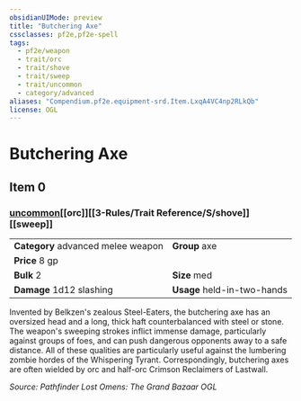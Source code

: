 ```yaml
---
obsidianUIMode: preview
title: "Butchering Axe"
cssclasses: pf2e,pf2e-spell
tags:
  - pf2e/weapon
  - trait/orc
  - trait/shove
  - trait/sweep
  - trait/uncommon
  - category/advanced
aliases: "Compendium.pf2e.equipment-srd.Item.LxqA4VC4np2RLkQb"
license: OGL
---
```

# Butchering Axe
## Item 0
### [uncommon](uncommon.md "Uncommon Rarity Trait")[[orc]][[3-Rules/Trait Reference/S/shove]][[sweep]]

|  |  |
| -- | -- |
| **Category** advanced melee weapon | **Group** axe |
| **Price** 8 gp |  |
| **Bulk** 2 | **Size** med |
| **Damage** 1d12 slashing  | **Usage** held-in-two-hands |



Invented by Belkzen's zealous Steel-Eaters, the butchering axe has an oversized head and a long, thick haft counterbalanced with steel or stone. The weapon's sweeping strokes inflict immense damage, particularly against groups of foes, and can push dangerous opponents away to a safe distance. All of these qualities are particularly useful against the lumbering zombie hordes of the Whispering Tyrant. Correspondingly, butchering axes are often wielded by orc and half-orc Crimson Reclaimers of Lastwall.

*Source: Pathfinder Lost Omens: The Grand Bazaar*
*OGL*